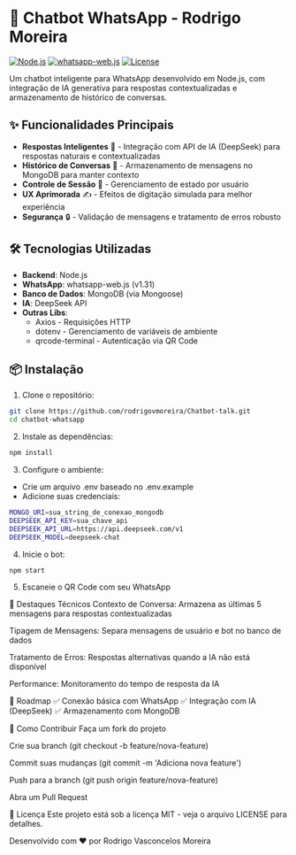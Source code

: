 # 🤖 Chatbot WhatsApp - Rodrigo Moreira

[![Node.js](https://img.shields.io/badge/Node.js-18%2B-green?logo=node.js)](https://nodejs.org/)
[![whatsapp-web.js](https://img.shields.io/badge/whatsapp--web.js-1.31-blue)](https://wwebjs.dev/)
[![License](https://img.shields.io/badge/License-MIT-yellow)](https://opensource.org/licenses/MIT)

Um chatbot inteligente para WhatsApp desenvolvido em Node.js, com integração de IA generativa para respostas contextualizadas e armazenamento de histórico de conversas.
## ✨ Funcionalidades Principais

- **Respostas Inteligentes** 🧠 - Integração com API de IA (DeepSeek) para respostas naturais e contextualizadas
- **Histórico de Conversas** 💾 - Armazenamento de mensagens no MongoDB para manter contexto
- **Controle de Sessão** 🧩 - Gerenciamento de estado por usuário
- **UX Aprimorada** ✍️ - Efeitos de digitação simulada para melhor experiência
- **Segurança** 🔒 - Validação de mensagens e tratamento de erros robusto

## 🛠️ Tecnologias Utilizadas

- **Backend**: Node.js
- **WhatsApp**: whatsapp-web.js (v1.31)
- **Banco de Dados**: MongoDB (via Mongoose)
- **IA**: DeepSeek API
- **Outras Libs**:
  - Axios - Requisições HTTP
  - dotenv - Gerenciamento de variáveis de ambiente
  - qrcode-terminal - Autenticação via QR Code

## 📦 Instalação

1. Clone o repositório:
```bash
git clone https://github.com/rodrigovmoreira/Chatbot-talk.git
cd chatbot-whatsapp
```
2. Instale as dependências:
```bash
npm install
```

3. Configure o ambiente:

- Crie um arquivo .env baseado no .env.example
- Adicione suas credenciais:
```bash
MONGO_URI=sua_string_de_conexao_mongodb
DEEPSEEK_API_KEY=sua_chave_api
DEEPSEEK_API_URL=https://api.deepseek.com/v1
DEEPSEEK_MODEL=deepseek-chat
```

4. Inicie o bot:
```bash
npm start
```

5. Escaneie o QR Code com seu WhatsApp

🌟 Destaques Técnicos
Contexto de Conversa: Armazena as últimas 5 mensagens para respostas contextualizadas

Tipagem de Mensagens: Separa mensagens de usuário e bot no banco de dados

Tratamento de Erros: Respostas alternativas quando a IA não está disponível

Performance: Monitoramento do tempo de resposta da IA

📌 Roadmap
✅ Conexão básica com WhatsApp
✅ Integração com IA (DeepSeek)
✅ Armazenamento com MongoDB

🤝 Como Contribuir
Faça um fork do projeto

Crie sua branch (git checkout -b feature/nova-feature)

Commit suas mudanças (git commit -m 'Adiciona nova feature')

Push para a branch (git push origin feature/nova-feature)

Abra um Pull Request

📄 Licença
Este projeto está sob a licença MIT - veja o arquivo LICENSE para detalhes.

Desenvolvido com ❤️ por Rodrigo Vasconcelos Moreira